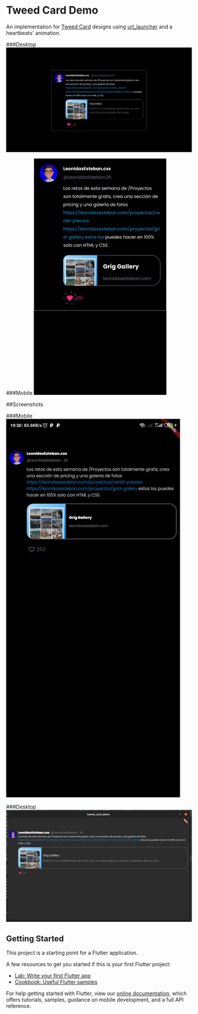 # Tweed Card Demo

An implementation for [Tweed Card](https://leonidasesteban.com/proyectos/tweed-card) designs using [url_launcher](https://pub.dev/packages/url_launcher) and a heartbeats' animation.

###Desktop
![Desktop design](https://github.com/deam91/tweed_card_demo/blob/main/assets/designs/originals/Desktop.png?raw=true)

###Mobile
![Mobile design](https://github.com/deam91/tweed_card_demo/blob/main/assets/designs/originals/Mobile.png?raw=true)

##Screenshots

###Mobile
![Mobile design](https://github.com/deam91/tweed_card_demo/blob/main/assets/designs/mobile-screenshot.png?raw=true)

###Desktop
![Desktop design](https://github.com/deam91/tweed_card_demo/blob/main/assets/designs/desktop-screenshot.png?raw=true)

## Getting Started

This project is a starting point for a Flutter application.

A few resources to get you started if this is your first Flutter project:

- [Lab: Write your first Flutter app](https://flutter.dev/docs/get-started/codelab)
- [Cookbook: Useful Flutter samples](https://flutter.dev/docs/cookbook)

For help getting started with Flutter, view our
[online documentation](https://flutter.dev/docs), which offers tutorials,
samples, guidance on mobile development, and a full API reference.
